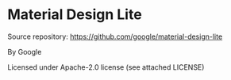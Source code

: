 # Material Design Lite

Source repository: https://github.com/google/material-design-lite

By Google

Licensed under Apache-2.0 license  (see attached LICENSE)
